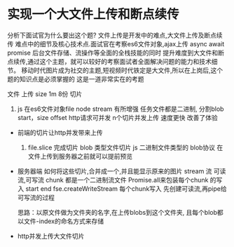 # 实现一个大文件上传和断点续传
分析下面试官为什么要出这个题?
文件上传是开发中的难点,大文件上传及断点续传
难点中的细节及核心技术点.面试官在考察es6文件对象,ajax上传
async await promise 后台文件存储、流操作等全面的全栈技能的同时
提升难度到大文件和断点续传,通过这个主题，就可以较好的考察面试者全面解决问题的能力和技术细节。
移动时代图片成为社交的主题,短视频时代铁定是大文件,所以在上岗后,这个题的知识点是必须掌握的
这是一道非常实在的考题

文件 上传 size 1m 8份
切片
1. js 在es6文件对象file node stream 有所增强
任务文件都是二进制, 分割blob 
start，size offset
http请求可并发 n个切片并发上传 速度更快 改善了体验 

- 前端的切片让http并发带来上传
    1. file.slice 完成切片 blob 类型文件切片
    js 二进制文件类型的 blob协议 在文件上传到服务器之前就可以提前预览


- 服务器端
    如何将这些切片,合并成一个,并且能显示原来的图片
    stream 流
    可读流,可写流
    chunk 都是一个二进制流文件
    Promise.all来包装每个chunk 的写入
    start end fse.createWriteStream
    每个chunk写入 先创建可读流,再pipe给可写流的过程

    思路：以原文件做为文件夹的名字,在上传blobs到这个文件夹,
    且每个blob都以文件-index的命名方式来存储

- http并发上传大文件切片
    